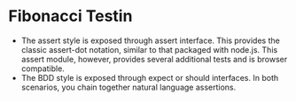 # Fibonacci Testin

- The assert style is exposed through assert interface. This provides the classic assert-dot notation, similar to that packaged with node.js. This assert module, however, provides several additional tests and is browser compatible.
- The BDD style is exposed through expect or should interfaces. In both scenarios, you chain together natural language assertions.

